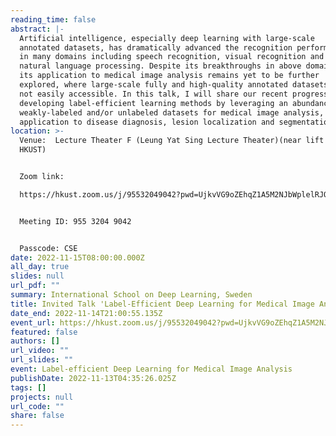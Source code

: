 ```yaml
---
reading_time: false
abstract: |-
  Artificial intelligence, especially deep learning with large-scale
  annotated datasets, has dramatically advanced the recognition performance
  in many domains including speech recognition, visual recognition and
  natural language processing. Despite its breakthroughs in above domains,
  its application to medical image analysis remains yet to be further
  explored, where large-scale fully and high-quality annotated datasets are
  not easily accessible. In this talk, I will share our recent progress on
  developing label-efficient learning methods by leveraging an abundance of
  weakly-labeled and/or unlabeled datasets for medical image analysis, with
  application to disease diagnosis, lesion localization and segmentation.
location: >-
  Venue:  Lecture Theater F (Leung Yat Sing Lecture Theater)(near lift 25/26,
  HKUST)


  Zoom link:

  https://hkust.zoom.us/j/95532049042?pwd=UjkvVG9oZEhqZ1A5M2NJbWplelRJQT09


  Meeting ID: 955 3204 9042


  Passcode: CSE
date: 2022-11-15T08:00:00.000Z
all_day: true
slides: null
url_pdf: ""
summary: International School on Deep Learning, Sweden
title: Invited Talk 'Label-Efficient Deep Learning for Medical Image Analysis'
date_end: 2022-11-14T21:00:55.135Z
event_url: https://hkust.zoom.us/j/95532049042?pwd=UjkvVG9oZEhqZ1A5M2NJbWplelRJQT09
featured: false
authors: []
url_video: ""
url_slides: ""
event: Label-efficient Deep Learning for Medical Image Analysis
publishDate: 2022-11-13T04:35:26.025Z
tags: []
projects: null
url_code: ""
share: false
---
```

